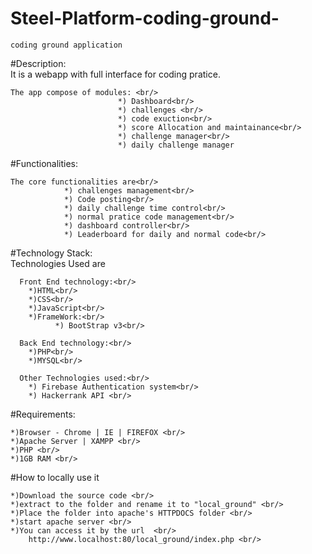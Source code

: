 # Steel-Platform-coding-ground-
    coding ground application 

#Description:<br/>
    It is a webapp with full interface for coding pratice.<br/>
    
    The app compose of modules: <br/>
                            *) Dashboard<br/>
                            *) challenges <br/>
                            *) code exuction<br/>
                            *) score Allocation and maintainance<br/>
                            *) challenge manager<br/>
                            *) daily challenge manager

#Functionalities:<br/>
    
    The core functionalities are<br/>
                *) challenges management<br/>
                *) Code posting<br/>
                *) daily challenge time control<br/>
                *) normal pratice code management<br/>
                *) dashboard controller<br/>
                *) Leaderboard for daily and normal code<br/>
 
#Technology Stack:<br/>
    Technologies Used are<br/>
      
      Front End technology:<br/>
        *)HTML<br/>
        *)CSS<br/>
        *)JavaScript<br/>
        *)FrameWork:<br/>
              *) BootStrap v3<br/>
      
      Back End technology:<br/>
        *)PHP<br/>
        *)MYSQL<br/>
      
      Other Technologies used:<br/>
        *) Firebase Authentication system<br/>
        *) Hackerrank API <br/>
        
#Requirements:<br/>
    
    *)Browser - Chrome | IE | FIREFOX <br/>
    *)Apache Server | XAMPP <br/>
    *)PHP <br/>
    *)1GB RAM <br/>
    
#How to locally use it  <br/>

    *)Download the source code <br/>
    *)extract to the folder and rename it to "local_ground" <br/>
    *)Place the folder into apache's HTTPDOCS folder <br/>
    *)start apache server <br/>
    *)You can access it by the url  <br/>
        http://www.localhost:80/local_ground/index.php <br/>
   
                                                      
                       
                           
